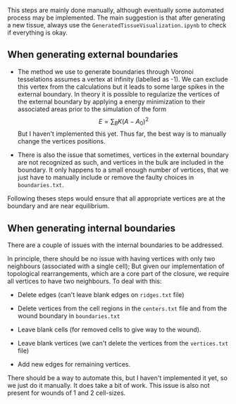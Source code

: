 This steps are mainly done manually, although eventually some automated process may be implemented. The main suggestion is that after generating a new tissue, always use the `GeneratedTissueVisualization.ipynb` to check if everything is okay.

## When generating external boundaries

- The method we use to generate boundaries through Voronoi tesselations assumes a vertex at infinity (labelled as -1). We can exclude this vertex from the calculations but it leads to some large spikes in the external boundary. In theory it is possible to regularize the vertices of the external boundary by applying a energy minimization to their associated areas prior to the simulation of the form $$ E = \sum_B{K(A-A_0)^2} $$ But I haven't implemented this yet. Thus far, the best way is to manually change the vertices positions. 

- There is also the issue that sometimes, vertices in the external boundary are not recognized as such, and vertices in the bulk are included in the boundary. It only happens to a small enough number of vertices, that we just have to manually include or remove the faulty choices in `boundaries.txt`. 

Following theses steps would ensure that all appropriate vertices are at the boundary and are near equilibrium.  

## When generating internal boundaries

There are a couple of issues with the internal boundaries to be addressed. 

In principle, there should be no issue with having vertices with only two neighbours (associated with a single cell); But given our implementation of topological rearrangements, which are a core part of the closure, we require all vertices to have two neighbours. To deal with this:

- Delete edges (can't leave blank edges on `ridges.txt` file)

- Delete vertices from the cell regions in the `centers.txt` file and from the wound boundary in `boundaries.txt`

- Leave blank cells (for removed cells to give way to the wound).

- Leave blank vertices (we can't delete the vertices from the `vertices.txt` file)

- Add new edges for remaining vertices.

There should be a way to automate this, but I haven't implemented it yet, so we just do it manually. It does take a bit of work. This issue is also not present for wounds of 1 and 2 cell-sizes. 